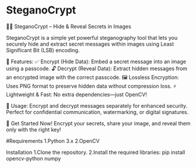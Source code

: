 # SteganoCrypt

🕵️‍♂️ SteganoCrypt – Hide & Reveal Secrets in Images

SteganoCrypt is a simple yet powerful steganography tool that lets you securely hide and extract secret messages within images using Least Significant Bit (LSB) encoding.

🔐 Features:
✅ Encrypt (Hide Data): Embed a secret message into an image using a passcode.
🔓 Decrypt (Reveal Data): Extract hidden messages from an encrypted image with the correct passcode.
🖼️ Lossless Encryption: Uses PNG format to preserve hidden data without compression loss.
⚡ Lightweight & Fast: No extra dependencies—just OpenCV!

🎯 Usage: Encrypt and decrypt messages separately for enhanced security. Perfect for confidential communication, watermarking, or digital signatures.

🚀 Get Started Now! Encrypt your secrets, share your image, and reveal them only with the right key!


#Requirements
1.Python 3.x
2.OpenCV

Installation
1.Clone the repository.
2.Install the required libraries:
pip install opencv-python numpy
